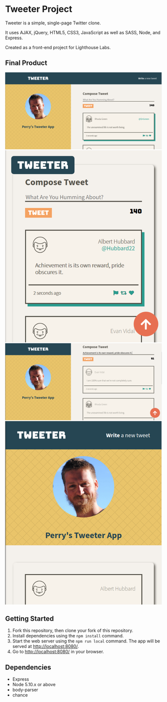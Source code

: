 # Tweeter Project

Tweeter is a simple, single-page Twitter clone.

It uses AJAX, jQuery, HTML5, CSS3, JavaScript as well as SASS, Node, and Express.

Created as a front-end project for Lighthouse Labs.

## Final Product

!["Screenshot of full app"](https://github.com/defsax/tweeter/blob/master/docs/fullnav.png)
!["Screenshot of mobile feed"](https://github.com/defsax/tweeter/blob/master/docs/feed.png)
!["Screenshot of fullsized app view with text box"](https://github.com/defsax/tweeter/blob/master/docs/fullsize.png)
!["Screenshot of tablet scaled header"](https://github.com/defsax/tweeter/blob/master/docs/header-tablet.png)

## Getting Started

1. Fork this repository, then clone your fork of this repository.
2. Install dependencies using the `npm install` command.
3. Start the web server using the `npm run local` command. The app will be served at <http://localhost:8080/>.
4. Go to <http://localhost:8080/> in your browser.

## Dependencies

- Express
- Node 5.10.x or above
- body-parser
- chance
